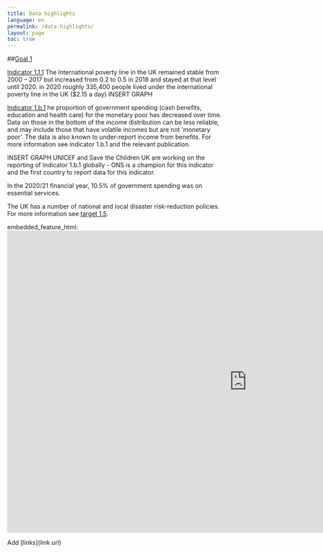 ```yaml
---
title: Data highlights
language: en
permalink: /data-highlights/
layout: page
toc: true
---
```


##[Goal 1](https://onsdigital.github.io/sdg-indicators/1/) 

[Indicator 1.1.1](https://onsdigital.github.io/sdg-indicators/1-1-1/) The International poverty line in the UK remained stable from 2000 – 2017 but increased from 0.2 to 0.5 in 2018 and stayed at that level until 2020. in 2020 roughly 335,400 people lived under the international poverty line in the UK ($2.15 a day) 
 INSERT GRAPH 

[Indicator 1.b.1](https://onsdigital.github.io/sdg-indicators/1-b-1-/) he proportion of government spending (cash benefits, education and health care) for the monetary poor has decreased over time.  ​
Data on those in the bottom of the income distribution can be less reliable,  and may include those that have volatile incomes but are not ‘monetary poor’.  The data is also known to under-report income from benefits. For more information see indicator 1.b.1 and the relevant publication. ​

INSERT GRAPH
UNICEF and Save the Children UK are working on the reporting of Indicator 1.b.1 globally  - ONS is a champion for this indicator and the first country to report data for this indicator.

In the 2020/21 financial year, 10.5% of government spending was on essential services. ​

The UK has a number of national and local disaster risk-reduction policies. For more information see [target 1.5](https://onsdigital.github.io/sdg-indicators/1/). 


embedded_feature_html: <iframe width="1110" height="700" title="Goal 1" src="https://sdgdata.gov.uk/1/" frameborder="0" allowFullScreen="true"></iframe>

Add [links](link url)
